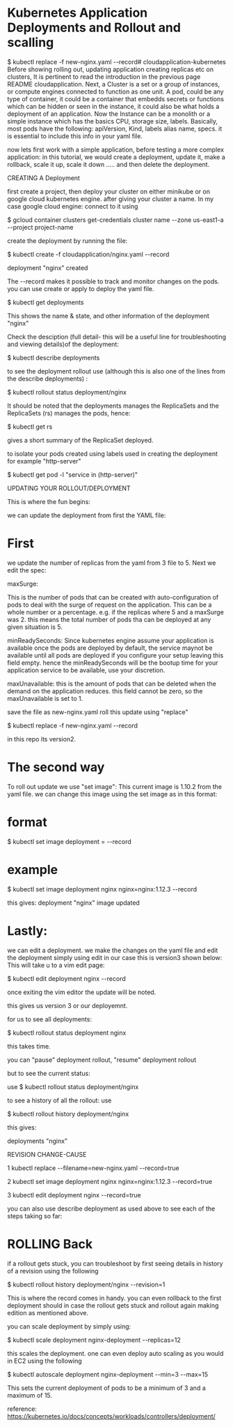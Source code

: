 # Kubernetes Application Deployments and Rollout and scalling

$ kubectl replace -f new-nginx.yaml --record# cloudapplication-kubernetes
Before showing rolling out, updating application creating replicas etc on clusters, It is pertinent to read the introduction in the previous page README cloudapplication.
Next, a Cluster is a set or a group of instances, or compute engines connected to function as one unit. 
A pod, could be any type of container, it could be a container that embedds secrets or functions which can be hidden or seen in the instance, it could also be what holds a 
deployment of an application.
Now the Instance can be a monolith or a simple instance which has the basics CPU, storage size, labels.
Basically, most pods have the following: apiVersion, Kind, labels alias name, specs. it is essential to include this info in your yaml file.

now lets first work with a simple application, before testing a more complex application: in this tutorial, we would create a deployment, update it, make a rollback, scale it up, scale it down ..... and then delete the deployment. 



CREATING A Deployment

first create a project, then deploy your cluster on either minikube or on google cloud kubernetes engine. after giving your cluster a name. In my case google cloud engine: connect to it using 

$ gcloud container clusters get-credentials cluster name --zone us-east1-a --project project-name

create the deployment by running the file:


$ kubectl create -f cloudapplication/nginx.yaml --record

deployment "nginx" created


The --record makes it possible to track and monitor changes on the pods. you can use create or apply to deploy the yaml file.

$ kubectl get deployments 

This shows the name & state, and other information of the deployment "nginx"

Check the desciption (full detail- this will be a useful line for troubleshooting and viewing details)of the deployment:

$ kubectl describe deployments



to see the deployment rollout use (although this is also one of the lines from the describe deployments) :

$ kubectl rollout status deployment/nginx

It should be noted that the deployments manages the ReplicaSets and the ReplicaSets (rs) manages the pods, hence:

$ kubectl get rs

gives a short summary of the ReplicaSet deployed.

to isolate your pods created using labels used in creating the deployment for example "http-server"

$ kubectl get pod -l "service in (http-server)"

UPDATING YOUR ROLLOUT/DEPLOYMENT

This is where the fun begins:

we can update the deployment from first the YAML file:


# First 
we update the number of replicas from the yaml from 3 file to 5. Next we edit the spec:

maxSurge:

This is the number of pods that can be created with auto-configuration of pods to deal with the surge of request on the application. This can be a whole number or a percentage. e.g. if the replicas where 5 and a maxSurge was 2. this means the total number of pods tha can be deployed at any given situation is 5. 

minReadySeconds:
Since kubernetes engine assume your application is available once the pods are deployed by default, the service maynot be available until all pods are deployed if you configure your setup leaving this field empty. hence the minReadySeconds will be the bootup time for your application service to be available, use your discretion. 

maxUnavailable:
this is the amount of pods that can be deleted when the demand on the application reduces. this field cannot be zero, so the maxUnavailable is set to 1.

save the file as new-nginx.yaml
roll this update using "replace"


$ kubectl replace -f new-nginx.yaml --record

in this repo its version2.


# The second way 
To roll out update we use "set image":
This current image is 1.10.2 from the yaml file. we can change this image using the set image as in this format:

# format

$ kubectl set image deployment <deployment> <container>=<image> --record
  
  
# example

$ kubectl set image deployment nginx nginx=nginx:1.12.3 --record

this gives: deployment "nginx" image updated


# Lastly:
we can edit a deployment. we make the changes on the yaml file and edit the deployment simply using edit in our case this is version3 shown below: This will take u to a vim edit page: 


$ kubectl edit deployment nginx --record

once exiting the vim editor the update will be noted.
 

this gives us version 3 or our deployemnt.
 
 for us to see all deployments:
 
 $ kubectl rollout status deployment nginx 
 
this takes time.


you can "pause" deployment rollout, "resume" deployment rollout
 
but to see the current status:

use $ kubectl rollout status deployment/nginx

to see a history of all the rollout: use 

$ kubectl rollout history deployment/nginx
 
 this gives:
 
deployments "nginx"

REVISION  CHANGE-CAUSE

1         kubectl replace --filename=new-nginx.yaml --record=true

2         kubectl set image deployment nginx nginx=nginx:1.12.3 --record=true

3         kubectl edit deployment nginx --record=true


you can also use describe deployment as used above to see each of the steps taking so far:

# ROLLING Back

if a rollout gets stuck, you can troubleshoot by first seeing details in history of a revision using the following

$  kubectl rollout history deployment/nginx --revision=1

This is where the record comes in handy. you can even rollback to the first deployment should in case the rollout gets stuck and rollout again making edition as mentioned above.

you can scale deployment by simply using: 


$ kubectl scale deployment nginx-deployment --replicas=12

this scales the deployment. one can even deploy auto scaling as you would in EC2 using the following

$ kubectl autoscale deployment nginx-deployment --min=3 --max=15

This sets the current deployment of pods to be a minimum of 3 and a maximum of 15.








reference: https://kubernetes.io/docs/concepts/workloads/controllers/deployment/




